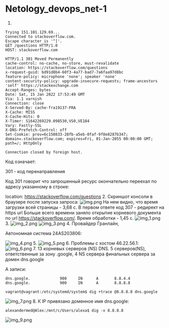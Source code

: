 # Netology_devops_net-1

1. 
```vagrant@vagrant:/etc/systemd/system$ telnet stackoverflow.com 80
Trying 151.101.129.69...
Connected to stackoverflow.com.
Escape character is '^]'.
GET /questions HTTP/1.0
HOST: stackoverflow.com

HTTP/1.1 301 Moved Permanently
cache-control: no-cache, no-store, must-revalidate
location: https://stackoverflow.com/questions
x-request-guid: bd91d8b4-60f3-4a77-bad7-7a6faa97d8bc
feature-policy: microphone 'none'; speaker 'none'
content-security-policy: upgrade-insecure-requests; frame-ancestors 'self' https://stackexchange.com
Accept-Ranges: bytes
Date: Sat, 15 Jan 2022 17:53:49 GMT
Via: 1.1 varnish
Connection: close
X-Served-By: cache-fra19137-FRA
X-Cache: MISS
X-Cache-Hits: 0
X-Timer: S1642269229.098530,VS0,VE184
Vary: Fastly-SSL
X-DNS-Prefetch-Control: off
Set-Cookie: prov=6c150833-28fb-a5eb-0faf-9f8e8287b347; domain=.stackoverflow.com; expires=Fri, 01-Jan-2055 00:00:00 GMT; path=/; HttpOnly

Connection closed by foreign host.
```
Код означает:

301 - код перенаправления 

Код 301 говорит что запрошенный ресурс окончательно переехал по адресу указанному в строке: 

location: https://stackoverflow.com/questions
2. Скриншот консоли в браузере после запуска запроса:
![img.png](img.png)
На нем видно, что время загрузки всей страницы - 3,68 с.
   В первом ответе код 307 - редирект на https url
   Больше всего времени заняло открытие корневого документа по url https://stackoverflow.com/. Время обработки - 1,45 с.
   ![img_1.png](img_1.png)
3.
![img_2.png](img_2.png)
![img_3.png](img_3.png)
4.
Провайдер Гранлайн,

Автономная система 24AS203806:

![img_4.png](img_4.png)
5.
![img_5.png](img_5.png)
6.
Проблемы с хостом 46.22.56.1:
![img_6.png](img_6.png)
7.
13 корневых серверов (NS) DNS.
5 серверов(NS), ответственные за зону .google, 4 NS сервера финальных сервера за домен dns.google

А записи:
```
dns.google.             900     IN      A       8.8.4.4
dns.google.             900     IN      A       8.8.8.8
```
```
vagrant@vagrant:/etc/systemd/system$ dig +trace @8.8.8.8 dns.google
```
![img_7.png](img_7.png)
8. К IP привязано доменное имя dns.google:
```
alexandermed@Alex:/mnt/c/Users/alexa$ dig -x 8.8.8.8
```
![img_9.png](img_9.png)
